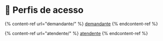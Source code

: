# 👤 Perfis de acesso

{% content-ref url="demandante/" %}
[demandante](demandante/)
{% endcontent-ref %}

{% content-ref url="atendente/" %}
[atendente](atendente/)
{% endcontent-ref %}
